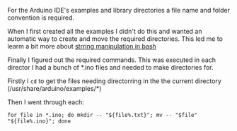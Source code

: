 For the Arduino IDE's examples and library directories a file name and folder convention is required.

When I first created all the examples I didn't do this and wanted an automatic way to create and move the required directories.  This led me to learm a bit more about [strring manipulation in bash](http://mywiki.wooledge.org/BashFAQ/100)

Finally I figured out the required commands. This was executed in each director I had a bunch of *.ino files and needed to make directories for.

Firstly I `cd` to get the files needing directorring in the the current directory (/usr/share/arduino/examples/*)

Then I went through each:

```	
for file in *.ino; do mkdir -- "${file%.txt}"; mv -- "$file" "${file%.ino}"; done
```
